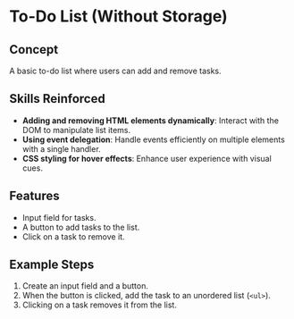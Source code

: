 # To-Do List (Without Storage)

## Concept
A basic to-do list where users can add and remove tasks.

## Skills Reinforced
- **Adding and removing HTML elements dynamically**: Interact with the DOM to manipulate list items.
- **Using event delegation**: Handle events efficiently on multiple elements with a single handler.
- **CSS styling for hover effects**: Enhance user experience with visual cues.

## Features
- Input field for tasks.
- A button to add tasks to the list.
- Click on a task to remove it.

## Example Steps
1. Create an input field and a button.
2. When the button is clicked, add the task to an unordered list (`<ul>`).
3. Clicking on a task removes it from the list.
